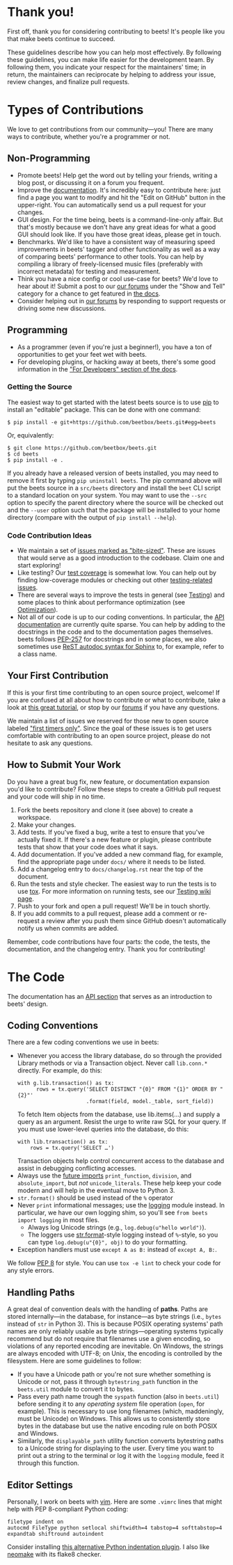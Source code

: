 # Thank you!

First off, thank you for considering contributing to beets! It's people like you that make beets continue to succeed.

These guidelines describe how you can help most effectively. By following these guidelines, you can make life easier for the development team. By following them, you indicate your respect for the maintainers' time; in return, the maintainers can reciprocate by helping to address your issue, review changes, and finalize pull requests.

# Types of Contributions

We love to get contributions from our community—you! There are many ways to contribute, whether you're a programmer or not.

## Non-Programming

* Promote beets! Help get the word out by telling your friends, writing a blog
  post, or discussing it on a forum you frequent.
* Improve the [documentation][docs]. It's incredibly easy to contribute here:
  just find a page you want to modify and hit the "Edit on GitHub" button in
  the upper-right. You can automatically send us a pull request for your
  changes.
* GUI design. For the time being, beets is a command-line-only affair. But
  that's mostly because we don't have any great ideas for what a good GUI
  should look like. If you have those great ideas, please get in touch.
* Benchmarks. We'd like to have a consistent way of measuring speed
  improvements in beets' tagger and other functionality as well as a way of
  comparing beets' performance to other tools. You can help by compiling a
  library of freely-licensed music files (preferably with incorrect metadata)
  for testing and measurement.
* Think you have a nice config or cool use-case for beets? We'd love to hear about it! Submit a post to our [our forums][forum] under the "Show and Tell" category for a chance to get featured in [the docs][advanced].
* Consider helping out in [our forums][forum] by responding to support requests or driving some new discussions.

[docs]: http://beets.readthedocs.org/
[forum]: https://discourse.beets.io/
[advanced]: https://beets.readthedocs.io/en/stable/guides/advanced.html

## Programming

* As a programmer (even if you're just a beginner!), you have a ton of opportunities to get your feet wet with beets.
* For developing plugins, or hacking away at beets, there's some good information in the ["For Developers" section of the docs][dev-docs].

[dev-docs]: https://beets.readthedocs.io/en/stable/dev/

### Getting the Source

The easiest way to get started with the latest beets source is to use [pip][] to install an "editable" package. This can be done with one command:

    $ pip install -e git+https://github.com/beetbox/beets.git#egg=beets

Or, equivalently:

    $ git clone https://github.com/beetbox/beets.git
    $ cd beets
    $ pip install -e .

If you already have a released version of beets installed, you may need to
remove it first by typing `pip uninstall beets`. The pip command above will put
the beets source in a `src/beets` directory and install the `beet` CLI script to
a standard location on your system. You may want to use the `--src` option to specify
the parent directory where the source will be checked out and the `--user` option
such that the package will be installed to your home directory (compare with the output of
`pip install --help`).

[pip]: https://pip.pypa.io/

### Code Contribution Ideas

* We maintain a set of [issues marked as "bite-sized"](https://github.com/beetbox/beets/labels/bitesize). These are issues that would serve as a good introduction to the codebase. Claim one and start exploring!
* Like testing? Our [test coverage](https://codecov.io/github/beetbox/beets) is somewhat low. You can help out by finding low-coverage modules or checking out other [testing-related issues](https://github.com/beetbox/beets/labels/testing).
* There are several ways to improve the tests in general (see [Testing](https://github.com/beetbox/beets/wiki/Testing)) and some places to think about performance optimization (see [Optimization](https://github.com/beetbox/beets/wiki/Optimization)).
* Not all of our code is up to our coding conventions. In particular, the [API documentation](https://beets.readthedocs.io/en/stable/dev/api.html) are currently quite sparse. You can help by adding to the docstrings in the code and to the documentation pages themselves. beets follows [PEP-257](https://www.python.org/dev/peps/pep-0257/) for docstrings and in some places, we also sometimes use [ReST autodoc syntax for Sphinx](https://www.sphinx-doc.org/en/master/usage/extensions/autodoc.html) to, for example, refer to a class name.

## Your First Contribution

If this is your first time contributing to an open source project, welcome! If you are confused at all about how to contribute or what to contribute, take a look at [this great tutorial](http://makeapullrequest.com/), or stop by our [forums](https://discourse.beets.io/) if you have any questions.

We maintain a list of issues we reserved for those new to open source labeled ["first timers only"](https://github.com/beetbox/beets/issues?q=is%3Aopen+is%3Aissue+label%3A%22first+timers+only%22). Since the goal of these issues is to get users comfortable with contributing to an open source project, please do not hesitate to ask any questions.

## How to Submit Your Work

Do you have a great bug fix, new feature, or documentation expansion you'd like to contribute? Follow these steps to create a GitHub pull request and your code will ship in no time.

1. Fork the beets repository and clone it (see above) to create a workspace.
2. Make your changes.
3. Add tests. If you've fixed a bug, write a test to ensure that you've actually fixed it. If there's a new feature or plugin, please contribute tests that show that your code does what it says.
4. Add documentation. If you've added a new command flag, for example, find the appropriate page under `docs/` where it needs to be listed.
5. Add a changelog entry to `docs/changelog.rst` near the top of the document.
6. Run the tests and style checker. The easiest way to run the tests is to use [tox](https://tox.readthedocs.org/en/latest/). For more information on running tests, see our [Testing wiki page](https://github.com/beetbox/beets/wiki/Testing).
7. Push to your fork and open a pull request! We'll be in touch shortly.
8. If you add commits to a pull request, please add a comment or re-request a review after you push them since GitHub doesn't automatically notify us when commits are added.

Remember, code contributions have four parts: the code, the tests, the documentation, and the changelog entry. Thank you for contributing!


# The Code

The documentation has an [API section](https://beets.readthedocs.io/en/stable/dev/api.html) that serves as an introduction to beets' design.

## Coding Conventions

There are a few coding conventions we use in beets:

* Whenever you access the library database, do so through the provided Library
  methods or via a Transaction object. Never call `lib.conn.*` directly.
  For example, do this:
  ```
  with g.lib.transaction() as tx:
        rows = tx.query('SELECT DISTINCT "{0}" FROM "{1}" ORDER BY "{2}"'
                        .format(field, model._table, sort_field))
  ```
  To fetch Item objects from the database, use lib.items(...) and supply a query as an argument. Resist the urge to write raw SQL for your query. If you must use lower-level    queries into the database, do this:
  ```
  with lib.transaction() as tx:
      rows = tx.query('SELECT …')
  ```
  Transaction objects help control concurrent access to the database and assist in debugging conflicting accesses.
* Always use the [future imports][] `print_function`, `division`, and
  `absolute_import`, but *not* `unicode_literals`. These help keep your code
  modern and will help in the eventual move to Python 3.
* `str.format()` should be used instead of the `%` operator
* Never `print` informational messages; use the [logging][] module instead. In
  particular, we have our own logging shim, so you'll see `from beets import
  logging` in most files.
    * Always log Unicode strings (e.g., `log.debug(u"hello world")`).
    * The loggers use [str.format][]-style logging instead of ``%``-style, so
      you can type `log.debug(u"{0}", obj)` to do your formatting.
* Exception handlers must use `except A as B:` instead of `except A, B:`.

[future imports]: http://docs.python.org/library/__future__.html
[logging]: http://docs.python.org/library/logging.html
[str.format]: http://docs.python.org/library/stdtypes.html#str.format
[modformat]: http://docs.python.org/library/stdtypes.html#string-formatting-operations

We follow [PEP 8](http://www.python.org/dev/peps/pep-0008/) for style. You can use `tox -e lint` to check your code for any style errors.

## Handling Paths

A great deal of convention deals with the handling of **paths**. Paths are
stored internally—in the database, for instance—as byte strings (i.e., `bytes` instead of `str` in Python 3). This is because POSIX operating systems' path names are only
reliably usable as byte strings—operating systems typically recommend but do not require that filenames use a given encoding, so violations of any reported encoding are inevitable.
On Windows, the strings are always encoded with UTF-8; on
Unix, the encoding is controlled by the filesystem. Here are some guidelines to
follow:

* If you have a Unicode path or you're not sure whether something is Unicode or
  not, pass it through `bytestring_path` function in the `beets.util` module to
  convert it to bytes.
* Pass every path name trough the `syspath` function (also in `beets.util`)
  before sending it to any *operating system* file operation (`open`, for
  example). This is necessary to use long filenames (which, maddeningly, must
  be Unicode) on Windows. This allows us to consistently store bytes in the
  database but use the native encoding rule on both POSIX and Windows.
* Similarly, the `displayable_path` utility function converts bytestring paths
  to a Unicode string for displaying to the user. Every time you want to print
  out a string to the terminal or log it with the `logging` module, feed it
  through this function.

## Editor Settings

Personally, I work on beets with [vim](http://www.vim.org/). Here are some
`.vimrc` lines that might help with PEP 8-compliant Python coding:

    filetype indent on
    autocmd FileType python setlocal shiftwidth=4 tabstop=4 softtabstop=4 expandtab shiftround autoindent

Consider installing [this alternative Python indentation
plugin](https://github.com/mitsuhiko/vim-python-combined). I also like
[neomake](https://github.com/neomake/neomake) with its flake8 checker.
